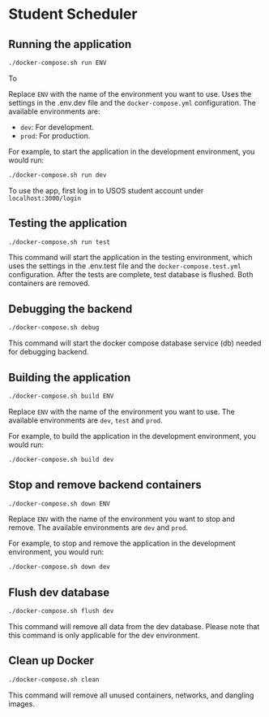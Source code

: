 # Student Scheduler

## Running the application
```bash
./docker-compose.sh run ENV
```
To

Replace `ENV` with the name of the environment you want to use. Uses the settings in the .env.dev file and the `docker-compose.yml` configuration. The available environments are:
- `dev`: For development.
- `prod`: For production.

For example, to start the application in the development environment, you would run:
```bash
./docker-compose.sh run dev
```

To use the app, first log in to USOS student account under
`
localhost:3000/login
`


## Testing the application
```bash
./docker-compose.sh run test
```
This command will start the application in the testing environment, which uses the settings in the .env.test file and the `docker-compose.test.yml` configuration.
After the tests are complete, test database is flushed. Both containers are removed.

## Debugging the backend
```bash
./docker-compose.sh debug 
```
This command will start the docker compose database service (db) needed for debugging backend.

## Building the application
```bash
./docker-compose.sh build ENV
```
Replace `ENV` with the name of the environment you want to use. The available environments are `dev`, `test` and `prod`.

For example, to build the application in the development environment, you would run:
```bash
./docker-compose.sh build dev
```

## Stop and remove backend containers
```bash
./docker-compose.sh down ENV
```
Replace `ENV` with the name of the environment you want to stop and remove. The available environments are `dev` and `prod`.

For example, to stop and remove the application in the development environment, you would run:
```bash
./docker-compose.sh down dev
```

## Flush dev database
```bash
./docker-compose.sh flush dev
```
This command will remove all data from the dev database. Please note that this command is only applicable for the dev environment.

## Clean up Docker
```bash
./docker-compose.sh clean
```
This command will remove all unused containers, networks, and dangling images.
```
